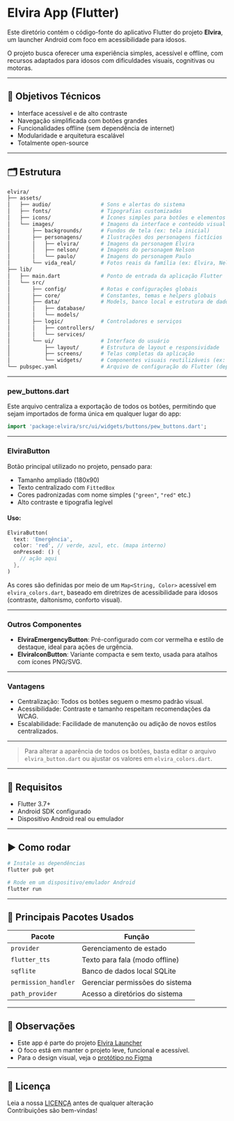 # Elvira App (Flutter)

Este diretório contém o código-fonte do aplicativo Flutter do projeto **Elvira**, um launcher Android com foco em acessibilidade para idosos.  

O projeto busca oferecer uma experiência simples, acessível e offline, com recursos adaptados para idosos com dificuldades visuais, cognitivas ou motoras.

---

## 🎯 Objetivos Técnicos

- Interface acessível e de alto contraste
- Navegação simplificada com botões grandes
- Funcionalidades offline (sem dependência de internet)
- Modularidade e arquitetura escalável
- Totalmente open-source

---

## 🗂 Estrutura

```bash
elvira/
├── assets/
│   ├── audio/                # Sons e alertas do sistema
│   ├── fonts/                # Tipografias customizadas
│   ├── icons/                # Ícones simples para botões e elementos de UI
│   └── images/               # Imagens da interface e conteúdo visual
│       ├── backgrounds/      # Fundos de tela (ex: tela inicial)
│       ├── personagens/      # Ilustrações dos personagens fictícios
│       │   ├── elvira/       # Imagens da personagem Elvira
│       │   ├── nelson/       # Imagens do personagem Nelson
│       │   └── paulo/        # Imagens do personagem Paulo
│       └── vida_real/        # Fotos reais da família (ex: Elvira, Nelson, etc.)
├── lib/
│   ├── main.dart             # Ponto de entrada da aplicação Flutter
│   └── src/
│       ├── config/           # Rotas e configurações globais
│       ├── core/             # Constantes, temas e helpers globais
│       ├── data/             # Models, banco local e estrutura de dados
│       │   ├── database/
│       │   └── models/
│       ├── logic/            # Controladores e serviços
│       │   ├── controllers/
│       │   └── services/
│       └── ui/               # Interface do usuário
│           ├── layout/       # Estrutura de layout e responsividade
│           ├── screens/      # Telas completas da aplicação
│           └── widgets/      # Componentes visuais reutilizáveis (ex: botões)
└── pubspec.yaml              # Arquivo de configuração do Flutter (dependências e assets)
```

---

### pew_buttons.dart

Este arquivo centraliza a exportação de todos os botões, permitindo que sejam importados de forma única em qualquer lugar do app:

```dart
import 'package:elvira/src/ui/widgets/buttons/pew_buttons.dart';
```

---

### ElviraButton

Botão principal utilizado no projeto, pensado para:

- Tamanho ampliado (180x90)
- Texto centralizado com `FittedBox`
- Cores padronizadas com nome simples (`"green"`, `"red"` etc.)
- Alto contraste e tipografia legível

#### Uso:
```dart
ElviraButton(
  text: 'Emergência',
  color: 'red', // verde, azul, etc. (mapa interno)
  onPressed: () {
    // ação aqui
  },
)
```

As cores são definidas por meio de um `Map<String, Color>` acessível em `elvira_colors.dart`, baseado em diretrizes de acessibilidade para idosos (contraste, daltonismo, conforto visual).

---

### Outros Componentes

- **ElviraEmergencyButton**: Pré-configurado com cor vermelha e estilo de destaque, ideal para ações de urgência.
- **ElviraIconButton**: Variante compacta e sem texto, usada para atalhos com ícones PNG/SVG.

---

### Vantagens

- Centralização: Todos os botões seguem o mesmo padrão visual.
- Acessibilidade: Contraste e tamanho respeitam recomendações da WCAG.
- Escalabilidade: Facilidade de manutenção ou adição de novos estilos centralizados.

---

> Para alterar a aparência de todos os botões, basta editar o arquivo `elvira_button.dart` ou ajustar os valores em `elvira_colors.dart`.

---

## 📱 Requisitos

- Flutter 3.7+
- Android SDK configurado
- Dispositivo Android real ou emulador

---

## ▶ Como rodar

```bash
# Instale as dependências
flutter pub get

# Rode em um dispositivo/emulador Android
flutter run
```

---

## 🧩 Principais Pacotes Usados

| Pacote             | Função                                 |
|--------------------|----------------------------------------|
| `provider`         | Gerenciamento de estado                |
| `flutter_tts`      | Texto para fala (modo offline)         |
| `sqflite`          | Banco de dados local SQLite            |
| `permission_handler` | Gerenciar permissões do sistema      |
| `path_provider`    | Acesso a diretórios do sistema         |

---

## 📌 Observações

- Este app é parte do projeto [Elvira Launcher](https://github.com/Pews-Cavern/Elvira)
- O foco está em manter o projeto leve, funcional e acessível.
- Para o design visual, veja o [protótipo no Figma](https://www.figma.com/design/XMdoM2kgV5p8qi8x8AAfzm/Elvira)

---

## 📄 Licença

Leia a nossa [LICENÇA](https://github.com/Pews-Cavern/Elvira/blob/main/LICENSE) antes de qualquer alteração  
Contribuições são bem-vindas!

